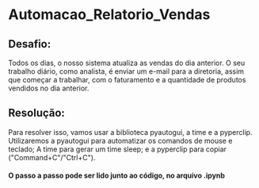 # Automacao_Relatorio_Vendas

## Desafio:
   Todos os dias, o nosso sistema atualiza as vendas do dia anterior.
   O seu trabalho diário, como analista, é enviar um e-mail para a diretoria, assim que começar a trabalhar, com o faturamento e a quantidade de produtos vendidos no dia anterior.
   
## Resolução:

   Para resolver isso, vamos usar a biblioteca pyautogui, a time e a pyperclip.
   Utilizaremos a pyautogui para automatizar os comandos de mouse e teclado; A time para gerar um time sleep; e a pyperclip para copiar ("Command+C"/"Ctrl+C").
   
####   O passo a passo pode ser lido junto ao código, no arquivo .ipynb
